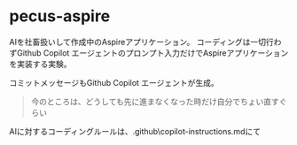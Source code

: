 # pecus-aspire

AIを社畜扱いして作成中のAspireアプリケーション。
コーディングは一切行わずGithub Copilot エージェントのプロンプト入力だけでAspireアプリケーションを実装する実験。

コミットメッセージもGithub Copilot エージェントが生成。

> 今のところは、どうしても先に進まなくなった時だけ自分でちょい直すぐらい

AIに対するコーディングルールは、.github\copilot-instructions.mdにて
